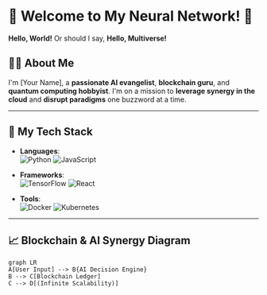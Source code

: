 # 🎉 Welcome to My Neural Network! 🤖

**Hello, World!** Or should I say, **Hello, Multiverse!**

## 👨‍💻 About Me

I'm [Your Name], a **passionate AI evangelist**, **blockchain guru**, and **quantum computing hobbyist**. I'm on a mission to **leverage synergy in the cloud** and **disrupt paradigms** one buzzword at a time.

---

## 🚀 My Tech Stack

- **Languages**:  
  ![Python](https://img.shields.io/badge/Python-🧬-blue) ![JavaScript](https://img.shields.io/badge/JavaScript-⚡-yellow)

- **Frameworks**:  
  ![TensorFlow](https://img.shields.io/badge/TensorFlow-🔮-orange) ![React](https://img.shields.io/badge/React-🌐-blue)

- **Tools**:  
  ![Docker](https://img.shields.io/badge/Docker-🐳-lightblue) ![Kubernetes](https://img.shields.io/badge/Kubernetes-☸️-blue)

---

## 📈 Blockchain & AI Synergy Diagram

```mermaid
graph LR
A[User Input] --> B{AI Decision Engine}
B --> C[Blockchain Ledger]
C --> D[(Infinite Scalability)]
